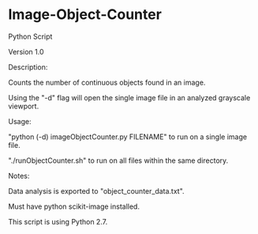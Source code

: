 # Image-Object-Counter
Python Script

Version 1.0

Description:

  Counts the number of continuous objects found in an image.

  Using the "-d" flag will open the single image file in an
  analyzed grayscale viewport.


Usage:

  "python (-d) imageObjectCounter.py FILENAME" to run on a single image file.

  "./runObjectCounter.sh" to run on all files within the same directory.

Notes:

  Data analysis is exported to "object_counter_data.txt".

  Must have python scikit-image installed.

  This script is using Python 2.7.

